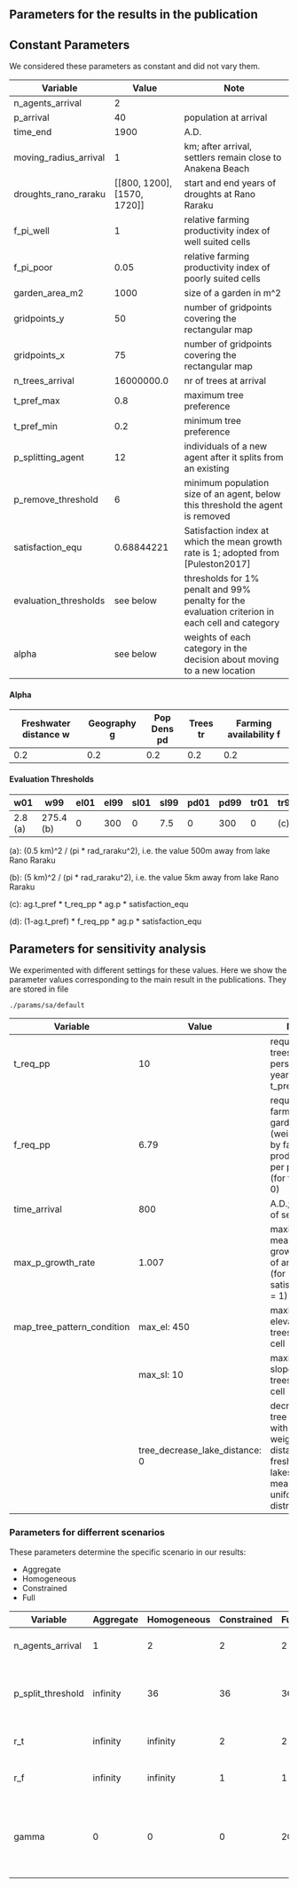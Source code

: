 

## Parameters for the results in the publication

## Constant Parameters

We considered these parameters as constant and did not vary them. 

| Variable | Value | Note |
|-----|-----|-----|
| n_agents_arrival | 2 | |
| p_arrival | 40 | population at arrival |
| time_end | 1900 | A.D.|
| moving_radius_arrival | 1 | km; after arrival, settlers remain close to Anakena Beach |
| droughts_rano_raraku | [[800, 1200], [1570, 1720]] | start and end years of droughts at Rano Raraku |
| f_pi_well | 1 | relative farming productivity index of well suited cells|
| f_pi_poor | 0.05 | relative farming productivity index of poorly suited cells|
| garden_area_m2 | 1000 | size of a garden in m^2 |
| gridpoints_y | 50 | number of gridpoints covering the rectangular map |
| gridpoints_x | 75 | number of gridpoints covering the rectangular map |
| n_trees_arrival | 16000000.0 | nr of trees at arrival |
| t_pref_max | 0.8 | maximum tree preference |
| t_pref_min | 0.2 | minimum tree preference |
| p_splitting_agent | 12 | individuals of a new agent after it splits from an existing |
| p_remove_threshold | 6 | minimum population size of an agent, below this threshold the agent is removed |
| satisfaction_equ | 0.68844221 | Satisfaction index at which the mean growth rate is 1; adopted from [Puleston2017] |
| evaluation_thresholds | see below | thresholds for 1% penalt and 99% penalty for the evaluation criterion in each cell and category | 
| alpha | see below | weights of each category in the decision about moving to a new location |


#### Alpha

| Freshwater distance w | Geography g | Pop Dens pd | Trees tr | Farming availability f | 
 |-----|-----|-----|-----|-----|
| 0.2 | 0.2 | 0.2 | 0.2 | 0.2 |

#### Evaluation Thresholds

| w01 | w99 | el01 | el99 | sl01 | sl99 | pd01 | pd99 | tr01 | tr99 | f01 | f99 |
|-----|-----|-----|-----|-----|-----|-----|-----|-----|-----|-----|-----|
| 2.8 (a) | 275.4 (b) | 0 | 300 | 0 | 7.5 | 0 | 300 | 0 | (c) | 0 | (d) |

(a):  (0.5 km)^2 / (pi * rad_raraku^2), i.e. the value 500m away from lake Rano Raraku

(b): (5 km)^2 / (pi * rad_raraku^2),  i.e. the value 5km away from lake Rano Raraku

(c): ag.t_pref * t_req_pp * ag.p * satisfaction_equ

(d): (1-ag.t_pref) * f_req_pp * ag.p * satisfaction_equ




## Parameters for sensitivity analysis

We experimented with different settings for these values. Here we show the parameter values corresponding to the main result in the publications.
They are stored in file 
```
./params/sa/default 
```


| Variable | Value | Note |
|-----|-----|-----|
| t_req_pp | 10 | required trees per person per year (for t_pref = 1) |
| f_req_pp | 6.79 | required farmed gardens (weighted by farming productivity) per person (for t_pref = 0) |
| time_arrival | 800 | A.D.; arrival of settlers |
| max_p_growth_rate | 1.007 | maximum mean growth rate of an agent (for satisfaction = 1) |
| map_tree_pattern_condition | max_el: 450 | maximum elevation for trees in a cell |
|  | max_sl: 10 | maximum slope for trees in a cell |
|  | tree_decrease_lake_distance: 0 | decreas of tree density with area-weighted distance to freshwater lakes. (0 means uniform distribution) |


### Parameters for differrent scenarios

These parameters determine the specific scenario in our results:
- Aggregate
- Homogeneous
- Constrained
- Full

| Variable | Aggregate | Homogeneous | Constrained | Full | Description |
|-----|-----|-----|-----|-----|-----|
| n_agents_arrival | 1 | 2 | 2 | 2 |  number of initial agents
| p_split_threshold | infinity |  36 | 36 | 36 |  population size that triggers the splitting of an agent |
| r_t | infinity | infinity |  2 | 2 | km; radius for tree harvest |
| r_f |  infinity | infinity |  1 | 1 | km; radius for farming gardens |
| gamma | 0 | 0 | 0 |  20 | importance of penalties in decision making on new settlement location |
